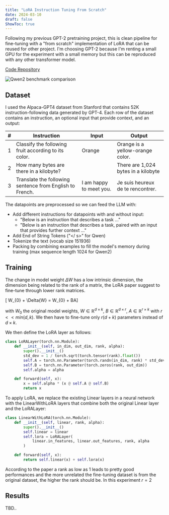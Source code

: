 ```yaml
---
title: "LoRA Instruction Tuning From Scratch"
date: 2024-03-10
draft: false
ShowToc: true
---
```

Following my previous GPT-2 pretraining project, this is clean pipeline for fine-tuning with a "from scratch" implementation of LoRA that can be reused for other project. I'm choosing GPT-2 because I'm renting a small GPU for the experiment with a small memory but this can be reproduced with any other transformer model.

[Code Repository](https://github.com/JulienRineau/gpt2-workflow)


![Qwen2 benchmark comparison](/img/qwen-rlhf/qwen2-benchmark.jpg)

## Dataset
I used the Alpaca-GPT4 dataset from Stanford that contains 52K instruction-following data generated by GPT-4. Each row of the dataset contains an instruction, an optional input that provide context, and an output:

| # | Instruction                                              | Input                     | Output                                       |
|---|----------------------------------------------------------|---------------------------|----------------------------------------------|
| 1 | Classify the following fruit according to its color.     | Orange                    | Orange is a yellow-orange color.             |
| 2 | How many bytes are there in a kilobyte?                  |                           | There are 1,024 bytes in a  kilobyte         |
| 3 | Translate the following sentence from English to French. | I am happy to meet you.   | Je suis heureux de te rencontrer.            |

The datapoints are preprocessed so we can feed the LLM with:
- Add different instructions for datapoints with and without input:
    - "Below is an instruction that describes a task ..."
    - "Below is an instruction that describes a task, paired with an input that provides further context ..."
- Add End of String Tokens (\"</ s>" for Qwen)
- Tokenize the text (vocab size 151936)
- Packing by combining examples to fill the model's memory during training (max sequence length 1024 for Qwen2)

## Training

The change in model weight $\Delta{W}$ has a low intrinsic dimension, the dimension being related to the rank of a matrix, the LoRA paper suggest to fine-tune through lower rank matrices.

\[ W_{0} + \Delta{W} = W_{0} + BA\]

with $W_{0}$ the original model weights, $W \in \mathbb{R}^{d\times k}$, $B \in \mathbb{R}^{d\times r}$, $A \in \mathbb{R}^{r\times k}$ with $r < < min\left ( d, k \right )$. We then have to fine-tune only $r(d+k)$ parameters instead of $d\times k$.

We then define the  LoRA layer as follows:

```python
class LoRALayer(torch.nn.Module):
    def __init__(self, in_dim, out_dim, rank, alpha):
        super().__init__()
        std_dev = 1 / torch.sqrt(torch.tensor(rank).float())
        self.A = torch.nn.Parameter(torch.randn(in_dim, rank) * std_dev)
        self.B = torch.nn.Parameter(torch.zeros(rank, out_dim))
        self.alpha = alpha

    def forward(self, x):
        x = self.alpha * (x @ self.A @ self.B)
        return x
```

To apply LoRA, we replace the existing Linear layers in a neural network with the LinearWithLoRA layers that combine both the original Linear layer and the LoRALayer:

```python
class LinearWithLoRA(torch.nn.Module):
    def __init__(self, linear, rank, alpha):
        super().__init__()
        self.linear = linear
        self.lora = LoRALayer(
            linear.in_features, linear.out_features, rank, alpha
        )

    def forward(self, x):
        return self.linear(x) + self.lora(x)
```

According to the paper a rank as low as 1 leads to pretty good performances and the more unrelated the fine-tuning dataset is from the original dataset, the higher the rank should be. In this experiment $r=2$


## Results
TBD..